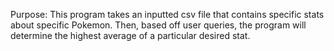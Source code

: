 Purpose: This program takes an inputted csv file that contains
specific stats about specific Pokemon. Then, based off user
queries, the program will determine the highest average of a
particular desired stat.
